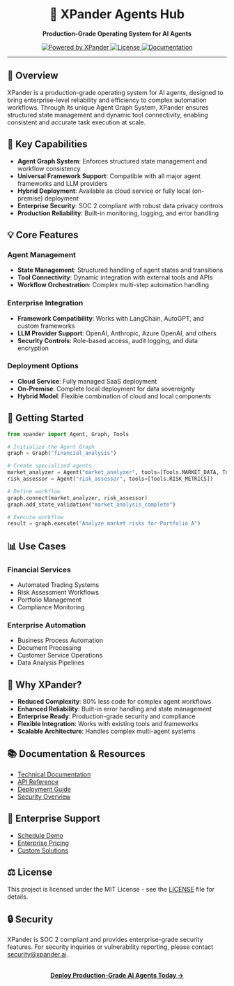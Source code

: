 <div align="center">
  <h1>🤖 XPander Agents Hub</h1>
  <p><strong>Production-Grade Operating System for AI Agents</strong></p>
  <a href="https://www.xpander.ai">
    <img src="https://img.shields.io/badge/powered%20by-XPander-blue" alt="Powered by XPander">
  </a>
  <a href="LICENSE">
    <img src="https://img.shields.io/badge/license-MIT-green" alt="License">
  </a>
  <a href="https://www.xpander.ai/docs">
    <img src="https://img.shields.io/badge/docs-latest-orange" alt="Documentation">
  </a>
</div>

<hr>

## 🌟 Overview

XPander is a production-grade operating system for AI agents, designed to bring enterprise-level reliability and efficiency to complex automation workflows. Through its unique Agent Graph System, XPander ensures structured state management and dynamic tool connectivity, enabling consistent and accurate task execution at scale.

## 🎯 Key Capabilities

- **Agent Graph System**: Enforces structured state management and workflow consistency
- **Universal Framework Support**: Compatible with all major agent frameworks and LLM providers
- **Hybrid Deployment**: Available as cloud service or fully local (on-premise) deployment
- **Enterprise Security**: SOC 2 compliant with robust data privacy controls
- **Production Reliability**: Built-in monitoring, logging, and error handling

## 💡 Core Features

### Agent Management
- **State Management**: Structured handling of agent states and transitions
- **Tool Connectivity**: Dynamic integration with external tools and APIs
- **Workflow Orchestration**: Complex multi-step automation handling

### Enterprise Integration
- **Framework Compatibility**: Works with LangChain, AutoGPT, and custom frameworks
- **LLM Provider Support**: OpenAI, Anthropic, Azure OpenAI, and others
- **Security Controls**: Role-based access, audit logging, and data encryption

### Deployment Options
- **Cloud Service**: Fully managed SaaS deployment
- **On-Premise**: Complete local deployment for data sovereignty
- **Hybrid Model**: Flexible combination of cloud and local components

## 🚀 Getting Started

```python
from xpander import Agent, Graph, Tools

# Initialize the Agent Graph
graph = Graph("financial_analysis")

# Create specialized agents
market_analyzer = Agent("market_analyzer", tools=[Tools.MARKET_DATA, Tools.ANALYSIS])
risk_assessor = Agent("risk_assessor", tools=[Tools.RISK_METRICS])

# Define workflow
graph.connect(market_analyzer, risk_assessor)
graph.add_state_validation("market_analysis_complete")

# Execute workflow
result = graph.execute("Analyze market risks for Portfolio A")
```

## 📊 Use Cases

### Financial Services
- Automated Trading Systems
- Risk Assessment Workflows
- Portfolio Management
- Compliance Monitoring

### Enterprise Automation
- Business Process Automation
- Document Processing
- Customer Service Operations
- Data Analysis Pipelines

## 💪 Why XPander?

- **Reduced Complexity**: 80% less code for complex agent workflows
- **Enhanced Reliability**: Built-in error handling and state management
- **Enterprise Ready**: Production-grade security and compliance
- **Flexible Integration**: Works with existing tools and frameworks
- **Scalable Architecture**: Handles complex multi-agent systems

## 📚 Documentation & Resources

- [Technical Documentation](https://www.xpander.ai/docs)
- [API Reference](https://www.xpander.ai/docs/api)
- [Deployment Guide](https://www.xpander.ai/docs/deployment)
- [Security Overview](https://www.xpander.ai/security)

## 🤝 Enterprise Support

- [Schedule Demo](https://www.xpander.ai/demo)
- [Enterprise Pricing](https://www.xpander.ai/enterprise)
- [Custom Solutions](https://www.xpander.ai/solutions)

## ⚖️ License

This project is licensed under the MIT License - see the [LICENSE](LICENSE) file for details.

## 🔒 Security

XPander is SOC 2 compliant and provides enterprise-grade security features. For security inquiries or vulnerability reporting, please contact security@xpander.ai.

<div align="center">
  <br>
  <a href="https://www.xpander.ai/get-started">
    <strong>Deploy Production-Grade AI Agents Today →</strong>
  </a>
  <br>
  <br>
</div>


